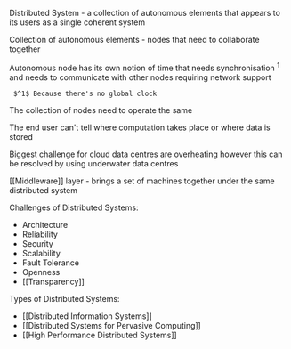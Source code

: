 
Distributed System - a collection of autonomous elements that appears to its users as a single coherent system

Collection of autonomous elements - nodes that need to collaborate together

Autonomous node has its own notion of time that needs synchronisation $^1$ and needs to communicate with other nodes requiring network support

	 $^1$ Because there's no global clock

The collection of nodes need to operate the same

The end user can't tell where computation takes place or where data is stored

Biggest challenge for cloud data centres are overheating however this can be resolved by using underwater data centres

[[Middleware]] layer - brings a set of machines together under the same distributed system

Challenges of Distributed Systems:

- Architecture
- Reliability
- Security
- Scalability
- Fault Tolerance
- Openness
- [[Transparency]]


Types of Distributed Systems:

- [[Distributed Information Systems]]
- [[Distributed Systems for Pervasive Computing]]
- [[High Performance Distributed Systems]]


